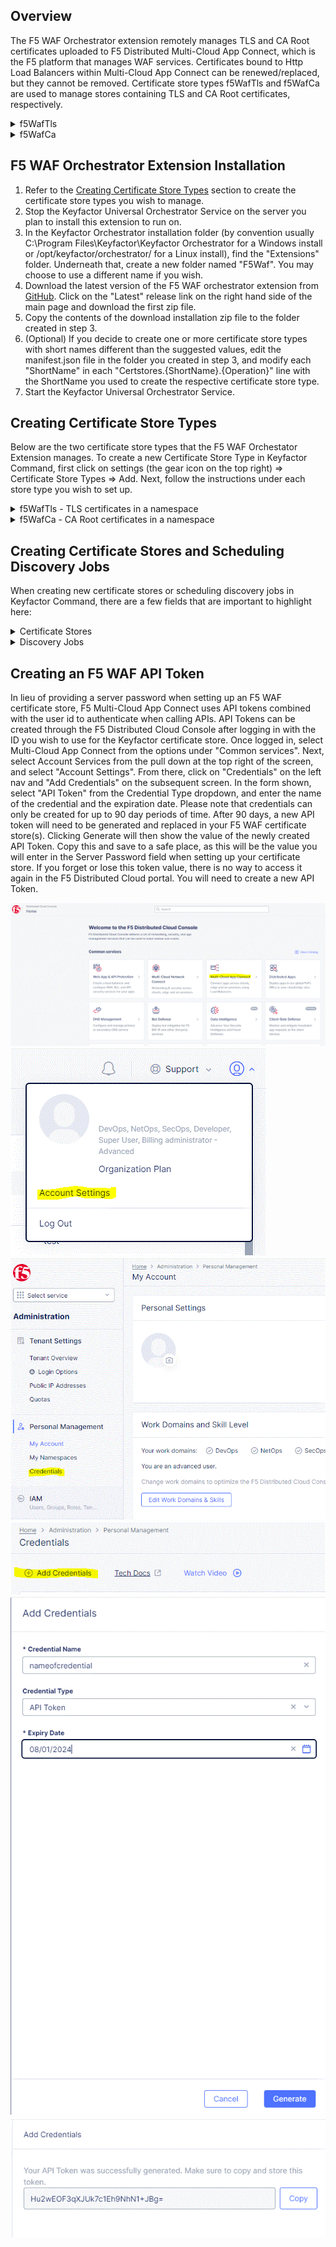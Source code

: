 ## Overview
The F5 WAF Orchestrator extension remotely manages TLS and CA Root certificates uploaded to F5 Distributed Multi-Cloud App Connect, which is the F5 platform that manages WAF services. Certificates bound to Http Load Balancers within Multi-Cloud App Connect can be renewed/replaced, but they cannot be removed.  Certificate store types f5WafTls and f5WafCa are used to manage stores containing TLS and CA Root certificates, respectively.

<details>
<summary>f5WafTls</summary>

The f5WafTls certificate store type is used to manage F5 Distributed Multi-Cloud App Connect TLS certificates.

Use cases supported:
1. Discovery of TLS stores.  Discovery for F5 WAF returns any discoverable namespaces in the F5 WAF instance.
2. Inventory of a TLS store.  All TLS certificates, bound or unbound, within a namespace will be returned to Keyfactor Command.
3. Management-Add.  Add a new certificate or renew an existing one.  Renew will work for both bound and unbound certificates.  All existing binding will remain in place, bound to the same alias with the newly replaced/renewed certificate.
4. Management-Delete.  Remove an existing certificate.  Will only work for unbound certificates.

</details>

<details>
<summary>f5WafCa</summary>

The f5WafCa certificate store type is used to manage F5 Distributed Multi-Cloud App Connect CA Root certificates.

Use cases supported:
1. Discovery of TLS stores.  Discovery for F5 WAF returns any discoverable namespaces in the F5 WAF instance.
2. Inventory of a TLS store.  All CA Root certificates within a namespace will be returned to Keyfactor Command.
3. Management-Add.  Add a new certificate or renew an existing one.
4. Management-Delete.  Remove an existing certificate.  Please note, for CA Root certicates, deleting an existing certificate will replace ALL instances of the same certificate and not only the one represented by the intended alias.  This is an F5 WAF feature that the integration has no control over.

</details>


## F5 WAF Orchestrator Extension Installation

1. Refer to the [Creating Certificate Store Types](#creating-certificate-store-types) section to create the certificate store types you wish to manage.
2. Stop the Keyfactor Universal Orchestrator Service on the server you plan to install this extension to run on.
3. In the Keyfactor Orchestrator installation folder (by convention usually C:\Program Files\Keyfactor\Keyfactor Orchestrator for a Windows install or /opt/keyfactor/orchestrator/ for a Linux install), find the "Extensions" folder. Underneath that, create a new folder named "F5Waf". You may choose to use a different name if you wish.
4. Download the latest version of the F5 WAF orchestrator extension from [GitHub](https://github.com/Keyfactor/f5-waf-orchestrator).  Click on the "Latest" release link on the right hand side of the main page and download the first zip file.
5. Copy the contents of the download installation zip file to the folder created in step 3.
6. (Optional) If you decide to create one or more certificate store types with short names different than the suggested values, edit the manifest.json file in the folder you created in step 3, and modify each "ShortName" in each "Certstores.{ShortName}.{Operation}" line with the ShortName you used to create the respective certificate store type.
7. Start the Keyfactor Universal Orchestrator Service.


## Creating Certificate Store Types

Below are the two certificate store types that the F5 WAF Orchestator Extension manages.  To create a new Certificate Store Type in Keyfactor Command, first click on settings (the gear icon on the top right) => Certificate Store Types => Add.  Next, follow the instructions under each store type you wish to set up.

<details>  
<summary>f5WafTls - TLS certificates in a namespace</summary>

- <i>Basic Tab:</i>

  - **Name** – Required. The display name you wish to use for the new Certificate Store Type.
  - **Short Name** – Required. Suggested value - **f5WafTls**.  If you choose to use a different value you must make the corresponding modification to the manifest.json file.  See [F5 WAF Orchestrator Extension Installation](#f5-waf-orchestrator-extension-installation), step 6 above.
  - **Custom Capability** - Unchecked
  - **Supported Job Types** - Inventory, Add, Remove, and Discovery should all be checked.
  - **Needs Server** - Checked
  - **Blueprint Allowed** - Checked if you wish to make use of blueprinting.  Please refer to the Keyfactor Command Reference Guide for more details on this feature.
  - **Uses PowerShell** - Unchecked
  - **Requires Store Password** - Unchecked
  - **Supports Entry Password** - Unchecked  

- <i>Advanced Tab:</i>

  - **Store Path Type** - Freeform
  - **Supports Custom Alias** - Required.
  - **Private Key Handling** - Required.  
  - **PFX Password Style** - Default  

- <i>Custom Fields Tab:</i>

  - no additional custom fields  

- <i>Entry Parameters Tab:</i>

  - no additional entry parameters  

</details>  

<details>  
<summary>f5WafCa - CA Root certificates in a namespace</summary>

- <i>Basic Tab:</i>

  - **Name** – Required. The display name you wish to use for the new Certificate Store Type.
  - **Short Name** – Required. Suggested value - **f5WafCa**.  If you choose to use a different value you must make the corresponding modification to the manifest.json file.  See [F5 WAF Orchestrator Extension Installation](#f5-waf-orchestrator-extension-installation), step 6 above.
  - **Custom Capability** - Unchecked
  - **Supported Job Types** - Inventory, Add, Remove, and Discovery should all be checked.
  - **Needs Server** - Checked
  - **Blueprint Allowed** - Checked if you wish to make use of blueprinting.  Please refer to the Keyfactor Command Reference Guide for more details on this feature.
  - **Uses PowerShell** - Unchecked
  - **Requires Store Password** - Unchecked
  - **Supports Entry Password** - Unchecked  

- <i>Advanced Tab:</i>

  - **Store Path Type** - Freeform
  - **Supports Custom Alias** - Required.
  - **Private Key Handling** - Forbidden.  
  - **PFX Password Style** - Default  

- <i>Custom Fields Tab:</i>

  - no additional custom fields  

- <i>Entry Parameters Tab:</i>

  - no additional entry parameters  

</details>  


## Creating Certificate Stores and Scheduling Discovery Jobs

When creating new certificate stores or scheduling discovery jobs in Keyfactor Command, there are a few fields that are important to highlight here:

<details>
<summary>Certificate Stores</summary>

The following table describes the required and optional fields for the `f5WafTls` and `f5WafCa` certificate store types when creating a certificate store.

In Keyfactor Command, navigate to Certificate Stores from the Locations Menu. Click the Add button to create a new Certificate Store.

| Attribute | Description                                                                                                                                    |
| --------- |------------------------------------------------------------------------------------------------------------------------------------------------|
| Category | Select either f5WafTls or f5WafCa depending on whether you want to manage TLS certificates or Root CA certificates.                                        |
| Container | Optional container to associate certificate store with.                                                                                        |
| Client Machine | The URL for the F5 Distributed Cloud instance (typically ending in '.console.ves.volterra.io').                                                 |
| Store Path | The Multi-Cloud App Connect namespace containing the certificates you wish to manage.                                                          |
| Orchestrator | Select an approved orchestrator capable of managing F5 WAF certificates. Specifically, one with the f5WafTls and f5WafCa capabilities.         |
| Server Username | The username used to log in to the F5 Distributed Cloud instance (typically an email). |
| Server Password | The API Token configured in the F5 Distributed Cloud instance's Account Settings.  Please see [Creating an F5 WAF API Token](#creating-an-f5-waf-api-token) for more details on creating this token.  |
| Use SSL | Not used for this integration, so either setting is fine.                |

</details>

<details>
<summary>Discovery Jobs</summary>

The following table describes the required and optional fields to schedule a Discovery job for the `f5WafTls` and `f5WafCa` certificate store types.

In Keyfactor Command, navigate to Certificate Stores from the Locations Menu and then click on the Discover tab.

| Attribute | Description                                                                                                                                    |
| --------- |------------------------------------------------------------------------------------------------------------------------------------------------|
| Category | Select either F5WafTls or F5WafCa depending on whether you want to return namespaces for TLS certificates or CA Root certificates.                                        |
| Orchestrator | Select an approved orchestrator capable of managing F5 WAF certificates. Specifically, one with the f5WafTls and f5WafCa capabilities.         |
| Schedule | Enter the schedule for when you want the job to run   |
| Client Machine | The URL for the F5 Distributed Cloud instance (typically ending in '.console.ves.volterra.io'.                                                 |
| Server Username | The username used to log in to the F5 Distributed Cloud instance (typically an email). |
| Server Password | The API Token configured in the F5 Distributed Cloud instance's Account Settings.  Please see [Creating an F5 WAF API Token](#creating-an-f5-waf-api-token) for more details on creating this token.  |
| Directories to Search | Not used for this integration.  Leave Blank.  |
| Directories to ignore | Not used for this integration.  Leave Blank.  |
| Extensions | Not used for this integration.  Leave Blank.  |
| File name patterns to match | Not used for this integration.  Leave Blank.  |
| Follow SymLinks | Not used for this integration.  Leave Unchecked.  |  
| Follow SymLinks | Not used for this integration.  Leave Unchecked.  |  
| Use SSL? | Not used for this integration.  Leave Unchecked.  |  

Discovery jobs will return all known namespaces for this F5 WAF instance.  Please note that because Keyfactor Command has a restriction on multiple certificate stores having the same Client Machine and Store Path, certificate stores for f5WafTls will return stores with a "tls-" prefixed to the beginning of the store path (namespace); while f5WafCA stores will have "ca-" prefixed.  Any jobs that run for stores with these prefixes will have these prefixes removed before calling any F5 WAF APIs.  What this means is a store path (namespace) for an f5WafTls store of "tls-namespace1" will be the same as one labeled "namespace1".

</details>


## Creating an F5 WAF API Token

In lieu of providing a server password when setting up an F5 WAF certificate store, F5 Multi-Cloud App Connect uses API tokens combined with the user id to authenticate when calling APIs.  API Tokens can be created through the F5 Distributed Cloud Console after logging in with the ID you wish to use for the Keyfactor certificate store.  Once logged in, select Multi-Cloud App Connect from the options under "Common services".  Next, select Account Services from the pull down at the top right of the screen, and select "Account Settings".  From there, click on "Credentials" on the left nav and "Add Credentials" on the subsequent screen.  In the form shown, select "API Token" from the Credential Type dropdown, and enter the name of the credential and the expiration date.  Please note that credentials can only be created for up to 90 day periods of time.  After 90 days, a new API token will need to be generated and replaced in your F5 WAF certificate store(s).  Clicking Generate will then show the value of the newly created API Token.  Copy this and save to a safe place, as this will be the value you will enter in the Server Password field when setting up your certificate store.  If you forget or lose this token value, there is no way to access it again in the F5 Distributed Cloud portal.  You will need to create a new API Token.

![](Images/image1.gif)
![](Images/image2.gif)
![](Images/image3.gif)
![](Images/image4.gif)
![](Images/image5.gif)
![](Images/image6.gif)

